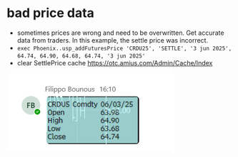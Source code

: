 # bad price data

- sometimes prices are wrong and need to be overwritten. Get accurate data from traders. In this example, the settle price was incorrect.
- `exec Phoenix..usp_addFuturesPrice 'CRDU25', 'SETTLE', '3 jun 2025', 64.74, 64.90, 64.68, 64.74, '3 jun 2025'`
- clear SettlePrice cache https://otc.amius.com/Admin/Cache/Index

![alt text](images/ohlc.png)